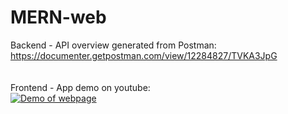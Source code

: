 # MERN-web

Backend - API overview generated from Postman:
\
https://documenter.getpostman.com/view/12284827/TVKA3JpG
\
\
\
Frontend - App demo on youtube:
\
[![Demo of webpage](http://img.youtube.com/vi/m-wsIPaL4XE/0.jpg)](https://youtu.be/m-wsIPaL4XE)
